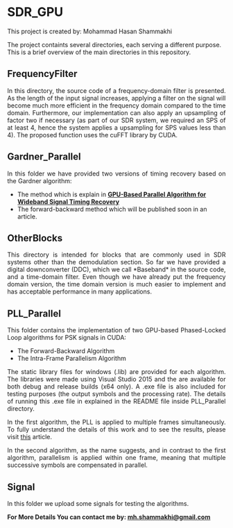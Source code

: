 # SDR_GPU
This project is created by: Mohammad Hasan Shammakhi

The project containts several directories, each serving a different purpose. This is a brief overview of the main directories in this repository.

## FrequencyFilter

<!--- <p style="text-align: justify;"> -->
<p align="justify"> 
In this directory, the source code of a frequency-domain filter is presented. As the length of the input signal increases, applying a filter on the signal will become much more efficient in the frequency domain compared to the time domain. Furthermore, our implementation can also apply an upsampling of factor two if necessary (as part of our SDR system, we required an SPS of at least 4, hence the system applies a upsampling for SPS values less than 4). The proposed function uses the cuFFT library by CUDA. 
</p>

## Gardner_Parallel

<p align="justify"> 
In this folder we have provided two versions of timing recovery based on the Gardner algorithm:
</p>

  - The method which is explain in [**GPU-Based Parallel Algorithm for Wideband Signal Timing Recovery**](https://www.turcomat.org/index.php/turkbilmat/article/view/12005 "GPU-Based Parallel Algorithm for Wideband Signal Timing Recovery")
  - The forward-backward method which will be published soon in an article.

## OtherBlocks

<p align="justify"> 
This directory is intended for blocks that are commonly used in SDR systems other than the demodulation section. So far we have provided a digital downconverter (DDC), which we call *Baseband* in the source code, and a time-domain filter. Even though we have already put the frequency domain version, the time domain version is much easier to implement and has acceptable performance in many applications.
</p>

## PLL_Parallel

<p align="justify"> 
This folder contains the implementation of two GPU-based Phased-Locked Loop algorithms for PSK signals in CUDA:
</p>

  - The Forward-Backward Algorithm
  - The Intra-Frame Parallelism Algorithm

<div align="justify"> 
 The static library files for windows (.lib) are provided for each algorithm. The libraries were made using Visual Studio 2015 and the are available for both debug and release builds (x64 only). A .exe file is also included for testing purposes (the output symbols and the processing rate). The details of running this .exe file in explained in the README file inside PLL_Parallel directory.

In the first algorithm, the PLL is applied to multiple frames simultaneously. To fully understand the details of this work and to see the results, please visit [this](https://papers.ssrn.com/sol3/papers.cfm?abstract_id=4100444) article.

In the second algorithm, as the name suggests, and in contrast to the first algorithm, parallelism is applied within one frame, meaning that multiple successive symbols are compensated in parallel.
</p>

## Signal

In this folder we upload some signals for testing the algorithms.

**For More Details You can contact me by: <ins>mh.shammakhi@gmail.com</ins>**
